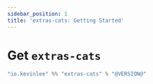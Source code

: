 ```yaml
---
sidebar_position: 1
title: 'extras-cats: Getting Started'
---
```


# Get `extras-cats`

```scala
"io.kevinlee" %% "extras-cats" % "@VERSION@"
```
